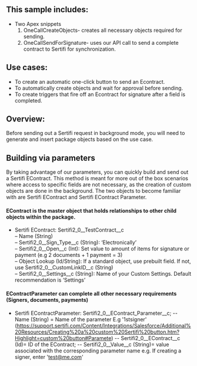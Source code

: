## This sample includes:

* Two Apex snippets
    1. OneCallCreateObjects- creates all necessary objects required for sending.
    2. OneCallSendForSignature- uses our API call to send a complete contract to Sertifi for synchronization.

## Use cases:

* To create an automatic one-click button to send an Econtract.
* To automatically create objects and wait for approval before sending.
* To create triggers that fire off an Econtract for signature after a field is completed.

## Overview:
Before sending out a Sertifi request in background mode, you will need to generate and insert package objects based on the use case.

## Building via parameters
By taking advantage of our parameters, you can quickly build and send out a Sertifi EContract. This method is meant for more out of the box scenarios where access to specific fields are not necessary, as the creation of custom objects are done in the background. The two objects to become familiar with are Sertifi EContract and Sertifi EContract Parameter.

#### EContract is the master object that holds relationships to other child objects within the package.

-   Sertifi EContract: Sertifi2_0\__TestContract\__c  
    – Name (String)  
    – Sertifi2_0\__Sign_Type\__c (String): ‘Electronically’  
    – Sertifi2_0\__Open\__c (Int): Set value to amount of items for signature or payment (e.g 2 documents + 1 payment = 3)  
    – Object Lookup (Id/String): If a standard object, use prebuilt field. If not, use Sertifi2_0__CustomLinkID__c (String)  
    – Sertifi2_0\__Settings\__c (String): Name of your Custom Settings. Default recommendation is ‘Settings’
#### EContractParameter can complete all other necessary requirements (Signers, documents, payments)
- Sertifi EContractParameter: Sertifi2_0\__EContract_Parameter\__c;
-- Name (String) = Name of the parameter E.g '1stsigner' (https://support.sertifi.com/Content/Integrations/Salesforce/Additional%20Resources/Creating%20a%20custom%20Sertifi%20button.htm?Highlight=custom%20button#Paramete)
-- Sertifi2_0\__EContract\__c (Id)= ID of the EContract;
-- Sertifi2_0\__Value\__c (String)= value associated with the corresponding parameter name e.g. If creating a signer, enter 'test@me.com'
